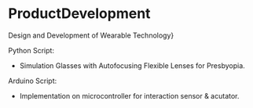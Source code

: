 # ProductDevelopment
Design and Development of Wearable Technology}


Python Script: 
- Simulation Glasses with Autofocusing Flexible Lenses for Presbyopia.

Arduino Script:
- Implementation on microcontroller for interaction sensor & acutator. 
